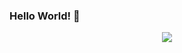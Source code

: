 ### Hello World! 👋

<p align="center">
  <img src="https://github-readme-stats.vercel.app/api?username=generaltoto&rank_icon=github&bg_color=0,233139,696969&text_color=dbdbdb&title_color=dbdbdb" />
</p>





<!--
**generaltoto/generaltoto** is a ✨ _special_ ✨ repository because its `README.md` (this file) appears on your GitHub profile.

Here are some ideas to get you started:

- 🔭 I’m currently working on ...
- 🌱 I’m currently learning ...
- 👯 I’m looking to collaborate on ...
- 🤔 I’m looking for help with ...
- 💬 Ask me about ...
- 📫 How to reach me: ...
- 😄 Pronouns: ...
- ⚡ Fun fact: ...
-->
